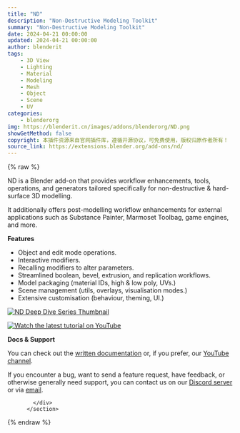 ```yaml
---
title: "ND"
description: "Non-Destructive Modeling Toolkit"
summary: "Non-Destructive Modeling Toolkit"
date: 2024-04-21 00:00:00
updated: 2024-04-21 00:00:00
author: blenderit
tags: 
    - 3D View
    - Lighting
    - Material
    - Modeling
    - Mesh
    - Object
    - Scene
    - UV
categories:
    - blenderorg
img: https://blenderit.cn/images/addons/blenderorg/ND.png
showGetMethod: false
copyright: 本插件资源来自官网插件库，遵循开源协议，可免费使用，版权归原作者所有！
source_link: https://extensions.blender.org/add-ons/nd/
---
```


{% raw %}
<section id="about" class="mt-3">
            <div class="box style-rich-text">
              <p>ND is a Blender add-on that provides workflow enhancements, tools, operations, and generators tailored specifically for non-destructive &amp; hard-surface 3D modelling.</p>
<p>It additionally offers post-modelling workflow enhancements for external applications such as Substance Painter, Marmoset Toolbag, game engines, and more.</p>
<p><strong>Features</strong></p>
<ul>
<li>Object and edit mode operations.</li>
<li>Interactive modifiers.</li>
<li>Recalling modifiers to alter parameters.</li>
<li>Streamlined boolean, bevel, extrusion, and replication workflows.</li>
<li>Model packaging (material IDs, high &amp; low poly, UVs.)</li>
<li>Scene management (utils, overlays, visualisation modes.)</li>
<li>Extensive customisation (behaviour, theming, UI.)</li>
</ul>
<p><a rel="nofollow noopener noreferrer external" target="_blank" href="https://www.youtube.com/playlist?list=PLZmp_NXXf0kDbUfuukIPoQQh3SVECBf2r"><img src="https://hugemenace.co/images/nd-deep-dive-yt-thumbnail.jpg" alt="ND Deep Dive Series Thumbnail"></a></p>
<p><a rel="nofollow noopener noreferrer external" target="_blank" href="https://www.youtube.com/watch?v=jKs7rtdK0VI"><img src="https://hugemenace.co/images/watch-latest-tutorial-cta.jpg" alt="Watch the latest tutorial on YouTube"></a></p>
<p><strong>Docs &amp; Support</strong></p>
<p>You can check out the <a rel="nofollow noopener noreferrer external" target="_blank" href="https://docs.nd.hugemenace.co">written documentation</a> or, if you prefer, our <a rel="nofollow noopener noreferrer external" target="_blank" href="https://hugemenace.co/youtube">YouTube channel</a>.</p>
<p>If you encounter a bug, want to send a feature request, have feedback, or otherwise generally need support, you can contact us on our <a rel="nofollow noopener noreferrer external" target="_blank" href="https://hugemenace.co/discord">Discord server</a> or via <a rel="nofollow noopener noreferrer external" target="_blank" href="mailto:support@hugemenace.co">email</a>.</p>

            </div>
          </section>
<div style="display: none">blenderorg</div>
{% endraw %}